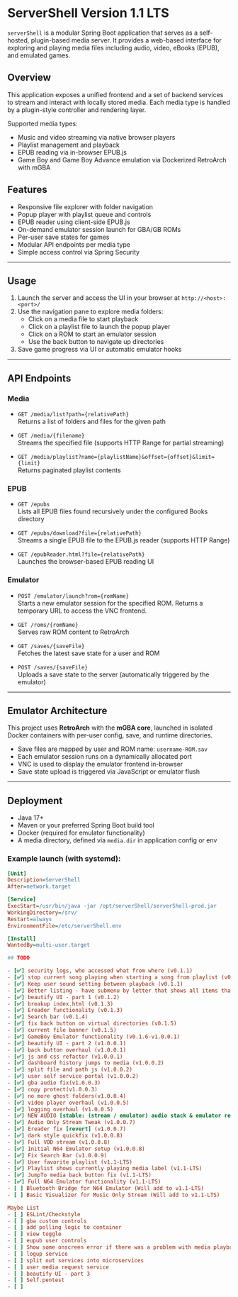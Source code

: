 # ServerShell Version 1.1 LTS

`serverShell` is a modular Spring Boot application that serves as a self-hosted, plugin-based media server. It provides a web-based interface for exploring and playing media files including audio, video, eBooks (EPUB), and emulated games.

## Overview

This application exposes a unified frontend and a set of backend services to stream and interact with locally stored media. Each media type is handled by a plugin-style controller and rendering layer.

Supported media types:
- Music and video streaming via native browser players
- Playlist management and playback
- EPUB reading via in-browser EPUB.js
- Game Boy and Game Boy Advance emulation via Dockerized RetroArch with mGBA

## Features

- Responsive file explorer with folder navigation
- Popup player with playlist queue and controls
- EPUB reader using client-side EPUB.js
- On-demand emulator session launch for GBA/GB ROMs
- Per-user save states for games
- Modular API endpoints per media type
- Simple access control via Spring Security

---

## Usage

1. Launch the server and access the UI in your browser at `http://<host>:<port>/`
2. Use the navigation pane to explore media folders:
   - Click on a media file to start playback
   - Click on a playlist file to launch the popup player
   - Click on a ROM to start an emulator session
   - Use the back button to navigate up directories
3. Save game progress via UI or automatic emulator hooks

---

## API Endpoints

### Media

- `GET /media/list?path={relativePath}`  
  Returns a list of folders and files for the given path

- `GET /media/{filename}`  
  Streams the specified file (supports HTTP Range for partial streaming)

- `GET /media/playlist?name={playlistName}&offset={offset}&limit={limit}`  
  Returns paginated playlist contents

### EPUB

- `GET /epubs`  
  Lists all EPUB files found recursively under the configured Books directory

- `GET /epubs/download?file={relativePath}`  
  Streams a single EPUB file to the EPUB.js reader (supports HTTP Range)

- `GET /epubReader.html?file={relativePath}`  
  Launches the browser-based EPUB reading UI

### Emulator

- `POST /emulator/launch?rom={romName}`  
  Starts a new emulator session for the specified ROM. Returns a temporary URL to access the VNC frontend.

- `GET /roms/{romName}`  
  Serves raw ROM content to RetroArch

- `GET /saves/{saveFile}`  
  Fetches the latest save state for a user and ROM

- `POST /saves/{saveFile}`  
  Uploads a save state to the server (automatically triggered by the emulator)

---

## Emulator Architecture

This project uses **RetroArch** with the **mGBA core**, launched in isolated Docker containers with per-user config, save, and runtime directories.

- Save files are mapped by user and ROM name: `username-ROM.sav`
- Each emulator session runs on a dynamically allocated port
- VNC is used to display the emulator frontend in-browser
- Save state upload is triggered via JavaScript or emulator flush

---

## Deployment

- Java 17+
- Maven or your preferred Spring Boot build tool
- Docker (required for emulator functionality)
- A media directory, defined via `media.dir` in application config or env

### Example launch (with systemd):

```ini
[Unit]
Description=ServerShell
After=network.target

[Service]
ExecStart=/usr/bin/java -jar /opt/serverShell/serverShell-prod.jar
WorkingDirectory=/srv/
Restart=always
EnvironmentFile=/etc/serverShell.env

[Install]
WantedBy=multi-user.target

## TODO

- [✅] security logs, who accessed what from where (v0.1.1)
- [✅] stop current song playing when starting a song from playlist (v0.1.1)
- [✅] Keep user sound setting between playback (v0.1.1)
- [✅] Better listing - have submenu by letter that shows all items that start with the letter (v0.1.2)
- [✅] beautify UI - part 1 (v0.1.2)
- [✅] breakup index.html (v0.1.3)
- [✅] Ereader functionality (v0.1.3)
- [✅] Search bar (v0.1.4)
- [✅] fix back button on virtual directories (v0.1.5)
- [✅] current file banner (v0.1.5)
- [✅] GameBoy Emulator functionality (v0.1.6-v1.0.0.1)
- [✅] beautify UI - part 2 (v1.0.0.1)
- [✅] back button overhaul (v1.0.0.1)
- [✅] js and css refactor (v1.0.0.1)
- [✅] dashboard history jumps to media (v1.0.0.2)
- [✅] split file and path js (v1.0.0.2)
- [✅] user self service portal (v1.0.0.2)
- [✅] gba audio fix(v1.0.0.3)
- [✅] copy protect(v1.0.0.3)
- [✅] no more ghost folders(v1.0.0.4)
- [✅] video player overhaul (v1.0.0.5)
- [✅] logging overhaul (v1.0.0.5)
- [✅] NEW AUDIO [stable: (stream / emulator) audio stack & emulator rewrite] (v1.0.0.6)
- [✅] Audio Only Stream Tweak (v1.0.0.7)
- [✅] Ereader fix [revert] (v1.0.0.7)
- [✅] dark style quickfix (v1.0.0.8)
- [✅] Full VOD stream (v1.0.0.8)
- [✅] Initial N64 Emulator setup (v1.0.0.8)
- [✅] Fix Search Bar (v1.0.0.9)
- [✅] User favorite playlist (v1.1-LTS)
- [✅] Playlist shows currently playing media label (v1.1-LTS)
- [✅] JumpTo media back button fix (v1.1-LTS)
- [✅] Full N64 Emulator functionality (v1.1-LTS)
- [ ] Bluetooth Bridge for N64 Emulator (Will add to v1.1-LTS)
- [ ] Basic Visualizer for Music Only Stream (Will add to v1.1-LTS)

Maybe List
- [ ] ESLint/Checkstyle
- [ ] gba custom controls
- [ ] add polling logic to container
- [ ] view toggle
- [ ] eupub user controls
- [ ] Show some onscreen error if there was a problem with media playback
- [ ] logup service 
- [ ] split out services into microservices
- [ ] user media request service
- [ ] beautify UI - part 3
- [ ] Self.pentest
- [ ] 

